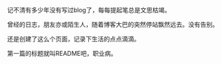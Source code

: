 记不清有多少年没有写过blog了，每每提起笔总是文思枯竭。

曾经的日志，朋友亦或陌生人，随着博客大巴的突然停站飘然远去。没有告别。

还是创建了这么个页面，记录下生活的点点滴滴。

第一篇的标题就叫README吧，职业病。


